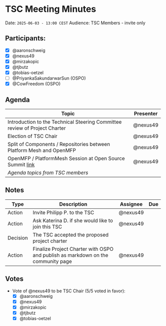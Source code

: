 # TSC Meeting Minutes

Date: `2025-06-03 - 13:00 CEST`
Audience: TSC Members - invite only

## Participants:

- [x] @aaronschweig
- [X] @nexus49
- [x] @mirzakopic
- [x] @tjbutz
- [x] @tobias-oetzel
- [ ] @PriyankaSakundarwarSun (OSPO)
- [x] @CowFreedom (OSPO)

## Agenda

| Topic                                                                                                                      | Presenter |
|----------------------------------------------------------------------------------------------------------------------------|-----------|
| Introduction to the Technical Steering Committee review of Project Charter                                                 | @nexus49  |
| Election of TSC Chair                                                                                                      | @nexus49  |
| Split of Components / Repositories between Platform Mesh and OpenMFP                                                       | @nexus49  |
| OpenMFP / PlatformMesh Session at Open Source Summit [link](https://events.linuxfoundation.org/open-source-summit-europe/) | @nexus49  |
| _Agenda topics from TSC members_                                                                                           |           |

## Notes

| Type     | Description                                                                      | Assignee | Due |
|----------|----------------------------------------------------------------------------------|----------|-----|
| Action   | Invite Philipp P. to the TSC                                                     | @nexus49 |     |
| Action   | Ask Katerina D. if she would like to join this TSC                               | @nexus49 |     |
| Decision | The TSC accepted the proposed project charter                                    |          |     |
| Action   | Finalize Project Charter with OSPO and publish as markdown on the community page | @nexus49 |     |

## Votes

- Vote of @nexus49 to be TSC Chair (5/5 voted in favor):
  - [x] @aaronschweig
  - [x] @nexus49
  - [x] @mirzakopic
  - [x] @tjbutz
  - [x] @tobias-oetzel
